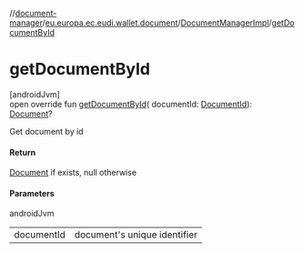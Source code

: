 //[document-manager](../../../index.md)/[eu.europa.ec.eudi.wallet.document](../index.md)/[DocumentManagerImpl](index.md)/[getDocumentById](get-document-by-id.md)

# getDocumentById

[androidJvm]\
open override fun [getDocumentById](get-document-by-id.md)(
documentId: [DocumentId](../-document-id/index.md)): [Document](../-document/index.md)?

Get document by id

#### Return

[Document](../-document/index.md) if exists, null otherwise

#### Parameters

androidJvm

| | |
|---|---|
| documentId | document's unique identifier |
